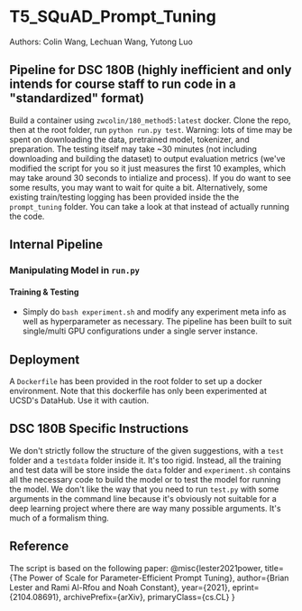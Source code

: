 # T5_SQuAD_Prompt_Tuning
Authors: Colin Wang, Lechuan Wang, Yutong Luo
## Pipeline for DSC 180B (highly inefficient and only intends for course staff to run code in a "standardized" format)
Build a container using `zwcolin/180_method5:latest` docker. Clone the repo, then at the root folder, run `python run.py test`. Warning: lots of time may be spent on downloading the data, pretrained model, tokenizer, and preparation. The testing itself may take ~30 minutes (not including downloading and building the dataset) to output evaluation metrics (we've modified the script for you so it just measures the first 10 examples, which may take around 30 seconds to intialize and process). If you do want to see some results, you may want to wait for quite a bit. Alternatively, some existing train/testing logging has been provided inside the the `prompt_tuning` folder. You can take a look at that instead of actually running the code.

## Internal Pipeline
### Manipulating Model in `run.py`
#### Training & Testing
- Simply do `bash experiment.sh` and modify any experiment meta info as well as hyperparameter as necessary. The pipeline has been built to suit single/multi GPU configurations under a single server instance.

## Deployment
A `Dockerfile` has been provided in the root folder to set up a docker environment. Note that this dockerfile has only been experimented at UCSD's DataHub. Use it with caution.

## DSC 180B Specific Instructions
We don't strictly follow the structure of the given suggestions, with a `test` folder and a `testdata` folder inside it. It's too rigid. Instead, all the training and test data will be store inside the `data` folder and `experiment.sh` contains all the necessary code to build the model or to test the model for running the model. We don't like the way that you need to run `test.py` with some arguments in the command line because it's obviously not suitable for a deep learning project where there are way many possible arguments. It's much of a formalism thing.

## Reference
The script is based on the following paper:
@misc{lester2021power,
      title={The Power of Scale for Parameter-Efficient Prompt Tuning}, 
      author={Brian Lester and Rami Al-Rfou and Noah Constant},
      year={2021},
      eprint={2104.08691},
      archivePrefix={arXiv},
      primaryClass={cs.CL}
}

